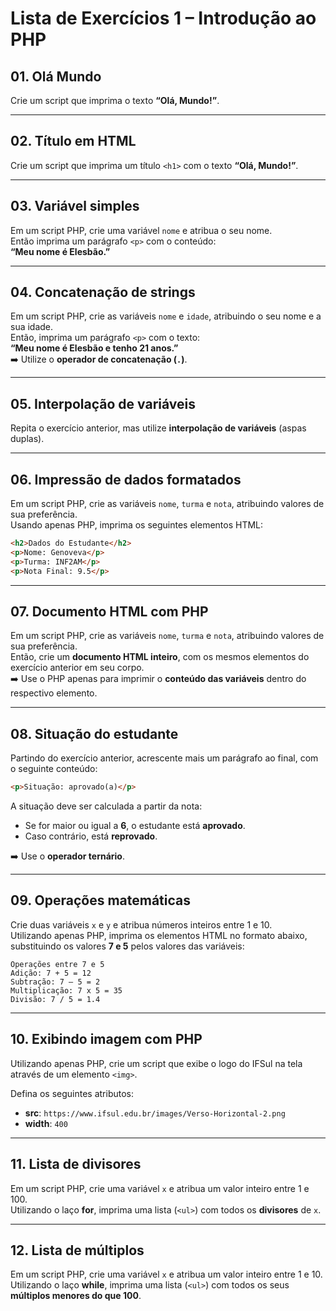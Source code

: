 # Lista de Exercícios 1 – Introdução ao PHP

## 01. Olá Mundo
Crie um script que imprima o texto **“Olá, Mundo!”**.

---

## 02. Título em HTML
Crie um script que imprima um título `<h1>` com o texto **“Olá, Mundo!”**.

---

## 03. Variável simples
Em um script PHP, crie uma variável `nome` e atribua o seu nome.  
Então imprima um parágrafo `<p>` com o conteúdo:  
**“Meu nome é Elesbão.”**

---

## 04. Concatenação de strings
Em um script PHP, crie as variáveis `nome` e `idade`, atribuindo o seu nome e a sua idade.  
Então, imprima um parágrafo `<p>` com o texto:  
**“Meu nome é Elesbão e tenho 21 anos.”**  
➡️ Utilize o **operador de concatenação (`.`)**.

---

## 05. Interpolação de variáveis
Repita o exercício anterior, mas utilize **interpolação de variáveis** (aspas duplas).

---

## 06. Impressão de dados formatados
Em um script PHP, crie as variáveis `nome`, `turma` e `nota`, atribuindo valores de sua preferência.  
Usando apenas PHP, imprima os seguintes elementos HTML:

```html
<h2>Dados do Estudante</h2>
<p>Nome: Genoveva</p>
<p>Turma: INF2AM</p>
<p>Nota Final: 9.5</p>
```

---

## 07. Documento HTML com PHP
Em um script PHP, crie as variáveis `nome`, `turma` e `nota`, atribuindo valores de sua preferência.  
Então, crie um **documento HTML inteiro**, com os mesmos elementos do exercício anterior em seu corpo.  
➡️ Use o PHP apenas para imprimir o **conteúdo das variáveis** dentro do respectivo elemento.

---

## 08. Situação do estudante
Partindo do exercício anterior, acrescente mais um parágrafo ao final, com o seguinte conteúdo:  

```html
<p>Situação: aprovado(a)</p>
```

A situação deve ser calculada a partir da nota:  
- Se for maior ou igual a **6**, o estudante está **aprovado**.  
- Caso contrário, está **reprovado**.  

➡️ Use o **operador ternário**.

---

## 09. Operações matemáticas
Crie duas variáveis `x` e `y` e atribua números inteiros entre 1 e 10.  
Utilizando apenas PHP, imprima os elementos HTML no formato abaixo, substituindo os valores **7 e 5** pelos valores das variáveis:

```text
Operações entre 7 e 5
Adição: 7 + 5 = 12
Subtração: 7 – 5 = 2
Multiplicação: 7 x 5 = 35
Divisão: 7 / 5 = 1.4
```

---

## 10. Exibindo imagem com PHP
Utilizando apenas PHP, crie um script que exibe o logo do IFSul na tela através de um elemento `<img>`.  

Defina os seguintes atributos:
- **src**: `https://www.ifsul.edu.br/images/Verso-Horizontal-2.png`  
- **width**: `400`

---

## 11. Lista de divisores
Em um script PHP, crie uma variável `x` e atribua um valor inteiro entre 1 e 100.  
Utilizando o laço **for**, imprima uma lista (`<ul>`) com todos os **divisores** de `x`.

---

## 12. Lista de múltiplos
Em um script PHP, crie uma variável `x` e atribua um valor inteiro entre 1 e 10.  
Utilizando o laço **while**, imprima uma lista (`<ul>`) com todos os seus **múltiplos menores do que 100**.
